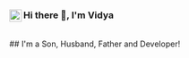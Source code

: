 ### Hi there 👋, I'm Vidya  [<img align="left" alt="v3sagar | LinkedIn" width="22px" src="https://cdn.jsdelivr.net/npm/simple-icons@v3/icons/linkedin.svg" />][linkedin]

<br />
## I'm a Son, Husband, Father and Developer!

<!--
**sagarvns2003/sagarvns2003** is a ✨ _special_ ✨ repository because its `README.md` (this file) appears on your GitHub profile.

Here are some ideas to get you started:

- 🔭 I’m currently working on ...
- 🌱 I’m currently learning ...
- 👯 I’m looking to collaborate on ...
- 🤔 I’m looking for help with ...
- 💬 Ask me about ...
- 📫 How to reach me: ...
- 😄 Pronouns: ...
- ⚡ Fun fact: ...
-->


[linkedin]: https://www.linkedin.com/in/v3sagar/